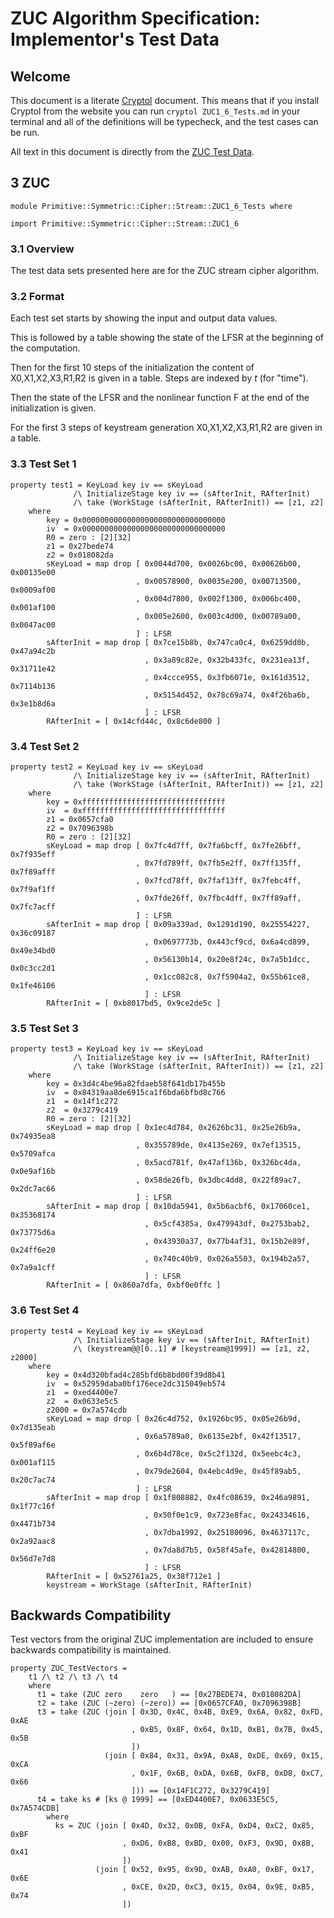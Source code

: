 # ZUC Algorithm Specification: Implementor's Test Data

## Welcome

This document is a literate [Cryptol](https://cryptol.net/) document. This means that if you install
Cryptol from the website you can run ```cryptol ZUC1_6_Tests.md``` in your terminal and all of the
definitions will be typecheck, and the test cases can be run.

All text in this document is directly from the
[ZUC Test Data](https://www.gsma.com/security/wp-content/uploads/2019/05/eea3eia3testdatav11.pdf).


## 3 ZUC

```cryptol
module Primitive::Symmetric::Cipher::Stream::ZUC1_6_Tests where

import Primitive::Symmetric::Cipher::Stream::ZUC1_6
```

### 3.1 Overview

The test data sets presented here are for the ZUC stream cipher algorithm.

### 3.2 Format

Each test set starts by showing the input and output data values.

This is followed by a table showing the state of the LFSR at the beginning of the computation.

Then for the first 10 steps of the initialization the content of X0,X1,X2,X3,R1,R2 is given in a
table. Steps are indexed by *t* (for "time").

Then the state of the LFSR and the nonlinear function F at the end of the initialization is given.

For the first 3 steps of keystream generation X0,X1,X2,X3,R1,R2 are given in a table.

### 3.3 Test Set 1

```cryptol
property test1 = KeyLoad key iv == sKeyLoad
              /\ InitializeStage key iv == (sAfterInit, RAfterInit)
              /\ take (WorkStage (sAfterInit, RAfterInit)) == [z1, z2]
    where
        key = 0x00000000000000000000000000000000
        iv  = 0x00000000000000000000000000000000
        R0 = zero : [2][32]
        z1 = 0x27bede74
        z2 = 0x018082da
        sKeyLoad = map drop [ 0x0044d700, 0x0026bc00, 0x00626b00, 0x00135e00
                            , 0x00578900, 0x0035e200, 0x00713500, 0x0009af00
                            , 0x004d7800, 0x002f1300, 0x006bc400, 0x001af100
                            , 0x005e2600, 0x003c4d00, 0x00789a00, 0x0047ac00
                            ] : LFSR
        sAfterInit = map drop [ 0x7ce15b8b, 0x747ca0c4, 0x6259dd0b, 0x47a94c2b
                              , 0x3a89c82e, 0x32b433fc, 0x231ea13f, 0x31711e42
                              , 0x4ccce955, 0x3fb6071e, 0x161d3512, 0x7114b136
                              , 0x5154d452, 0x78c69a74, 0x4f26ba6b, 0x3e1b8d6a
                              ] : LFSR
        RAfterInit = [ 0x14cfd44c, 0x8c6de800 ]
```

### 3.4 Test Set 2

```cryptol
property test2 = KeyLoad key iv == sKeyLoad
              /\ InitializeStage key iv == (sAfterInit, RAfterInit)
              /\ take (WorkStage (sAfterInit, RAfterInit)) == [z1, z2]
    where
        key = 0xffffffffffffffffffffffffffffffff
        iv  = 0xffffffffffffffffffffffffffffffff
        z1 = 0x0657cfa0
        z2 = 0x7096398b
        R0 = zero : [2][32]
        sKeyLoad = map drop [ 0x7fc4d7ff, 0x7fa6bcff, 0x7fe26bff, 0x7f935eff
                            , 0x7fd789ff, 0x7fb5e2ff, 0x7ff135ff, 0x7f89afff
                            , 0x7fcd78ff, 0x7faf13ff, 0x7febc4ff, 0x7f9af1ff
                            , 0x7fde26ff, 0x7fbc4dff, 0x7ff89aff, 0x7fc7acff
                            ] : LFSR
        sAfterInit = map drop [ 0x09a339ad, 0x1291d190, 0x25554227, 0x36c09187
                              , 0x0697773b, 0x443cf9cd, 0x6a4cd899, 0x49e34bd0
                              , 0x56130b14, 0x20e8f24c, 0x7a5b1dcc, 0x0c3cc2d1
                              , 0x1cc082c8, 0x7f5904a2, 0x55b61ce8, 0x1fe46106
                              ] : LFSR
        RAfterInit = [ 0xb8017bd5, 0x9ce2de5c ]
```

### 3.5 Test Set 3

```cryptol
property test3 = KeyLoad key iv == sKeyLoad
              /\ InitializeStage key iv == (sAfterInit, RAfterInit)
              /\ take (WorkStage (sAfterInit, RAfterInit)) == [z1, z2]
    where
        key = 0x3d4c4be96a82fdaeb58f641db17b455b
        iv  = 0x84319aa8de6915ca1f6bda6bfbd8c766
        z1  = 0x14f1c272
        z2  = 0x3279c419
        R0 = zero : [2][32]
        sKeyLoad = map drop [ 0x1ec4d784, 0x2626bc31, 0x25e26b9a, 0x74935ea8
                            , 0x355789de, 0x4135e269, 0x7ef13515, 0x5709afca
                            , 0x5acd781f, 0x47af136b, 0x326bc4da, 0x0e9af16b
                            , 0x58de26fb, 0x3dbc4dd8, 0x22f89ac7, 0x2dc7ac66
                            ] : LFSR
        sAfterInit = map drop [ 0x10da5941, 0x5b6acbf6, 0x17060ce1, 0x35368174
                              , 0x5cf4385a, 0x479943df, 0x2753bab2, 0x73775d6a
                              , 0x43930a37, 0x77b4af31, 0x15b2e89f, 0x24ff6e20
                              , 0x740c40b9, 0x026a5503, 0x194b2a57, 0x7a9a1cff
                              ] : LFSR
        RAfterInit = [ 0x860a7dfa, 0xbf0e0ffc ]
```

### 3.6 Test Set 4

```cryptol
property test4 = KeyLoad key iv == sKeyLoad
              /\ InitializeStage key iv == (sAfterInit, RAfterInit)
              /\ (keystream@@[0..1] # [keystream@1999]) == [z1, z2, z2000]
    where
        key = 0x4d320bfad4c285bfd6b8bd00f39d8b41
        iv  = 0x52959daba0bf176ece2dc315049eb574
        z1  = 0xed4400e7
        z2  = 0x0633e5c5
        z2000 = 0x7a574cdb
        sKeyLoad = map drop [ 0x26c4d752, 0x1926bc95, 0x05e26b9d, 0x7d135eab
                            , 0x6a5789a0, 0x6135e2bf, 0x42f13517, 0x5f89af6e
                            , 0x6b4d78ce, 0x5c2f132d, 0x5eebc4c3, 0x001af115
                            , 0x79de2604, 0x4ebc4d9e, 0x45f89ab5, 0x20c7ac74
                            ] : LFSR
        sAfterInit = map drop [ 0x1f808882, 0x4fc08639, 0x246a9891, 0x1f77c16f
                              , 0x50f0e1c9, 0x723e8fac, 0x24334616, 0x4471b734
                              , 0x7dba1992, 0x25180096, 0x4637117c, 0x2a92aac8
                              , 0x7da8d7b5, 0x58f45afe, 0x42814800, 0x56d7e7d8
                              ] : LFSR
        RAfterInit = [ 0x52761a25, 0x38f712e1 ]
        keystream = WorkStage (sAfterInit, RAfterInit)
```

## Backwards Compatibility

Test vectors from the original ZUC implementation are included to ensure backwards compatibility is
maintained.

```cryptol
property ZUC_TestVectors =
    t1 /\ t2 /\ t3 /\ t4
    where
      t1 = take (ZUC zero    zero   ) == [0x27BEDE74, 0x018082DA]
      t2 = take (ZUC (~zero) (~zero)) == [0x0657CFA0, 0x7096398B]
      t3 = take (ZUC (join [ 0x3D, 0x4C, 0x4B, 0xE9, 0x6A, 0x82, 0xFD, 0xAE
                           , 0xB5, 0x8F, 0x64, 0x1D, 0xB1, 0x7B, 0x45, 0x5B
                           ])
                     (join [ 0x84, 0x31, 0x9A, 0xA8, 0xDE, 0x69, 0x15, 0xCA
                           , 0x1F, 0x6B, 0xDA, 0x6B, 0xFB, 0xD8, 0xC7, 0x66
                           ])) == [0x14F1C272, 0x3279C419]
      t4 = take ks # [ks @ 1999] == [0xED4400E7, 0x0633E5C5, 0x7A574CDB]
        where
          ks = ZUC (join [ 0x4D, 0x32, 0x0B, 0xFA, 0xD4, 0xC2, 0x85, 0xBF
                         , 0xD6, 0xB8, 0xBD, 0x00, 0xF3, 0x9D, 0x8B, 0x41
                         ])
                   (join [ 0x52, 0x95, 0x9D, 0xAB, 0xA0, 0xBF, 0x17, 0x6E
                         , 0xCE, 0x2D, 0xC3, 0x15, 0x04, 0x9E, 0xB5, 0x74
                         ])
```
